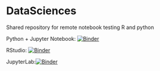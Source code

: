 # DataSciences
Shared repository for remote notebook testing R and python
   
Python + Jupyter Notebook: [![Binder](https://mybinder.org/badge_logo.svg)](https://mybinder.org/v2/gh/ChezVintz/DataSciences/HEAD)

RStudio: [![Binder](http://mybinder.org/badge_logo.svg)](http://mybinder.org/v2/gh/ChezVintz/DataSciences/main?urlpath=rstudio)

JupyterLab:[![Binder](https://mybinder.org/badge_logo.svg)](https://beta.mybinder.org/v2/gh/ChezVintz/DataSciences/main?urlpath=lab) 
